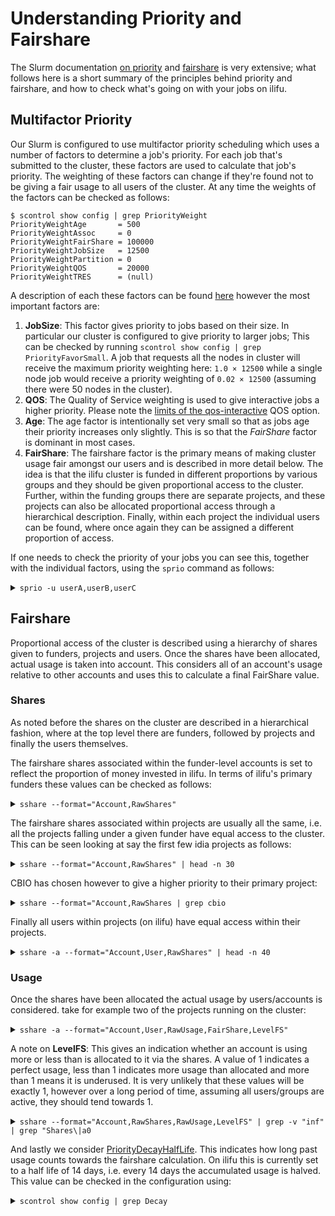 # Understanding Priority and Fairshare
The Slurm documentation [on priority](https://slurm.schedmd.com/priority_multifactor.html) and [fairshare](https://slurm.schedmd.com/fair_tree.html) is very extensive; what follows here is a short summary of the principles behind priority and fairshare, and how to check what's going on with your jobs on ilifu.

## Multifactor Priority
Our Slurm is configured to use multifactor priority scheduling which uses a number of factors to determine a job's priority. For each job that's submitted to the cluster, these factors are used to calculate that job's priority. The weighting of these factors can change if they're found not to be giving a fair usage to all users of the cluster. At any time the weights of the factors can be checked as follows:
```shell
$ scontrol show config | grep PriorityWeight
PriorityWeightAge       = 500
PriorityWeightAssoc     = 0
PriorityWeightFairShare = 100000
PriorityWeightJobSize   = 12500
PriorityWeightPartition = 0
PriorityWeightQOS       = 20000
PriorityWeightTRES      = (null)
```
A description of each these factors can be found [here](https://slurm.schedmd.com/priority_multifactor.html#mfjppintro) however the most important factors are:
1. **JobSize**: This factor gives priority to jobs based on their size. In particular our cluster is configured to give priority to larger jobs; This can be checked by running `scontrol show config | grep PriorityFavorSmall`. A job that requests all the nodes in cluster will receive the maximum priority weighting here: `1.0 × 12500` while a single node job would receive a priority weighting of `0.02 × 12500` (assuming there were 50 nodes in the cluster).
2. **QOS**: The Quality of Service weighting is used to give interactive jobs a higher priority. Please note the [limits of the qos-interactive](tech_docs/running_jobs?id=interactive-slurm-sessions) QOS option.
3. **Age**: The age factor is intentionally set very small so that as jobs age their priority increases only slightly. This is so that the _FairShare_ factor is dominant in most cases.
4. **FairShare**: The fairshare factor is the primary means of making cluster usage fair amongst our users and is described in more detail below. The idea is that the ilifu cluster is funded in different proportions by various groups and they should be given proportional access to the cluster. Further, within the funding groups there are separate projects, and these projects can also be allocated proportional access through a hierarchical description. Finally, within each project the individual users can be found, where once again they can be assigned a different proportion of access.

If one needs to check the priority of your jobs you can see this, together with the individual factors, using the `sprio` command as follows:
<details>
<summary><code>sprio -u userA,userB,userC</code></summary>

```shell
sprio -u userA,userB,userC
          JOBID PARTITION     USER   PRIORITY       SITE        AGE  FAIRSHARE    JOBSIZE        QOS
        1019947 Main         userC      56778          0         83      56545        151          0
        1021758 Main         userA        502          0        143        209        151          0
        1021776 Main         userA        492          0        132        209        151          0
        1022250 Main         userC      56774          0         80      56545        151          0
        1022891 Main         userB        886          0        108        628        151          0
```

</details>

## Fairshare
Proportional access of the cluster is described using a hierarchy of shares given to funders, projects and users. Once the shares have been allocated, actual usage is taken into account. This considers all of an account's usage relative to other accounts and uses this to calculate a final FairShare value.

### Shares
As noted before the shares on the cluster are described in a hierarchical fashion, where at the top level there are funders, followed by projects and finally the users themselves.

The fairshare shares associated within the funder-level accounts is set to reflect the proportion of money invested in ilifu. In terms of ilifu's primary funders these values can be checked as follows:

<details>
<summary><code>sshare --format="Account,RawShares"</code></summary>

```shell
$ sshare --format="Account,RawShares" | grep " a\|Raw"
             Account  RawShares 
 a01-idia-ag                 33 
 a02-cbio-ag                 33 
 a03-dirisa-ag               42 
 a04-cchem-ag                 5
```
i.e. funding currently of ilifu is in the ratio IDIA:CBIO:DIRISA:CCHEM = 33:20:42:5.
</details>

The fairshare shares associated within projects are usually all the same, i.e. all the projects falling under a given funder have equal access to the cluster. This can be seen looking at say the first few idia projects as follows:

<details>
<summary><code>sshare --format="Account,RawShares" | head -n 30</code></summary>

```shell
$ sshare --format="Account,RawShares" | head -n 30
             Account  RawShares 
-------------------- ---------- 
root                            
 a01-idia-ag                 33 
  b01-ska-ag                  1 
  b02-mhongoose-ag            1 
  b03-idia-ag                 1 
   b03-idia-ag                1 
  b04-lensed-hi-ag            1 
  b05-pipelines-ag            1 
  b08-fornax-ag               1 
  b09-mightee-ag              1 
  b10-intensitymap-+          1 
  b11-vlbi-ag                 1 
  b15-pink-ag                 1 
  b17-mightee-ukzn-+          1 
  b19-meerlicht-ag            1 
  b20-mals-ag                 1 
  b21-ulx1-ag                 1 
  b23-smc-ag                  1 
  b24-thunderkat-ag           1 
  b26-laduma-ag               1 
  b27-m64-ngc151-ag           1 
  b28-hippo-ag                1 
  b32-mhishaps-ag             1 
  b34-admins-ag               1 
   b34-admins-ag              1 
  b36-vela-ag                 1 
  b37-rhodes-ratt-ag          1 
  b40-healy-a2626-ag          1
```

**Note**: One can see the hierarchical nature of the shares here.
</details>

CBIO has chosen however to give a higher priority to their primary project:

<details>
<summary><code>sshare --format="Account,RawShares | grep cbio</code></summary>

```shell
$ sshare --format="Account,RawShares" | grep cbio
 a02-cbio-ag                 20 
  b16-cbio-ag                 1 
   b16-cbio-ag                1 
  b56-cbio-001-ag            12 
  b57-cbio-002-ag             1 
  b58-cbio-003-ag             1 
  b67-cbio-004-ag             1 
  b70-cbio-005-ag             1 
  b83-cbio-006-ag             1 
  b85-cbio-007-ag             1 
  b88-cbio-008-ag             1 
  b89-cbio-009-ag             1 
  b90-cbio-010-ag             1 
  b93-cbio-011-ag             1 
  b99-cbio-012-ag             1
```

</details>

Finally all users within projects (on ilifu) have equal access within their projects.

<details>
<summary><code>sshare -a --format="Account,User,RawShares" | head -n 40</code></summary>

```shell
$ sshare -a --format="Account,User,RawShares" | head -n 40
             Account       User  RawShares 
-------------------- ---------- ---------- 
root                                       
 root                      root          1 
 a01-idia-ag                            33 
  b01-ska-ag                             1 
   b01-ska-ag             frank          1 
   b01-ska-ag              ianh          1 
   b01-ska-ag          isabella          1 
  b02-mhongoose-ag                       1 
   b02-mhongoose-ag    athomson          1 
   b02-mhongoose-ag        blok          1 
   b02-mhongoose-ag    djpisano          1 
   b02-mhongoose-ag       frank          1 
   b02-mhongoose-ag      gheald          1 
   b02-mhongoose-ag      grange          1 
   b02-mhongoose-ag  rontrompe+          1 
  b03-idia-ag                            1 
   b03-idia-ag         abonaldi          1 
   b03-idia-ag            adams          1 
   b03-idia-ag         adrianna          1 
   b03-idia-ag              afg          1 
   b03-idia-ag           aikema          1 
   b03-idia-ag          ajbaker          1 
   b03-idia-ag        ajvdhorst          1 
   b03-idia-ag          aleloni          1 
   b03-idia-ag       amirkazem+          1 
   b03-idia-ag        anastasia          1 
   b03-idia-ag             ando          1 
   b03-idia-ag             andy          1 
   b03-idia-ag            angus          1 
   b03-idia-ag             anke          1 
   b03-idia-ag          aparikh          1 
   b03-idia-ag          ascaife          1 
   b03-idia-ag       athanaseus          1 
   b03-idia-ag         athomson          1 
   b03-idia-ag            aycha          1 
   b03-idia-ag       bengelbre+          1 
   b03-idia-ag           bester          1 
   b03-idia-ag             blok          1
```

</details>

### Usage
Once the shares have been allocated the actual usage by users/accounts is considered. take for example two of the projects running on the cluster:

<details>
<summary><code>sshare -a --format="Account,User,RawUsage,FairShare,LevelFS"</code></summary>

```shell
$ sshare -a --format="Account,User,RawUsage,FairShare,LevelFS" | grep -v "inf" | grep "User\|b24\|b19"
             Account       User    RawUsage  FairShare    LevelFS 
  b19-meerlicht-ag                239670481              0.188518 
   b19-meerlicht-ag        andy         429   0.082723 1.5085e+04 
   b19-meerlicht-ag      nblago      350752   0.079581  18.467596 
   b19-meerlicht-ag         pmv   239299739   0.078534   0.027069 
   b19-meerlicht-ag    simdewet        2715   0.081675 2.3857e+03 
   b19-meerlicht-ag  sumedhabi+       16844   0.080628 384.545736 
  b24-thunderkat-ag               493709909              0.091516 
   b24-thunderkat-ag     bright    10095018   0.007330   1.086806 
   b24-thunderkat-ag      dante        4697   0.017801 2.3358e+03 
   b24-thunderkat-ag francesco+        3061   0.019895 3.5840e+03 
   b24-thunderkat-ag       ianh    42273760   0.003141   0.259531 
   b24-thunderkat-ag jakobvand+     2392664   0.011518   4.585403 
   b24-thunderkat-ag   jcollier        4272   0.018848 2.5677e+03 
   b24-thunderkat-ag    jgirard        1401   0.023037 7.8256e+03 
   b24-thunderkat-ag   jkersten     4417718   0.009424   2.483483 
   b24-thunderkat-ag    jmoldon        5039   0.016754 2.1769e+03 
   b24-thunderkat-ag   julioanj    16789261   0.005236   0.653473 
   b24-thunderkat-ag kelebogil+        2339   0.020942 4.6886e+03 
   b24-thunderkat-ag laurenrho+     3995881   0.010471   2.745660 
   b24-thunderkat-ag  madzimest        5670   0.015707 1.9347e+03 
   b24-thunderkat-ag    mcoriat           0   0.025131 1.9313e+08 
   b24-thunderkat-ag reikantse+      248307   0.013613  44.184462 
   b24-thunderkat-ag      retha        1884   0.021990 5.8216e+03 
   b24-thunderkat-ag     robbie     1290421   0.012565   8.502129 
   b24-thunderkat-ag sarahchas+   284738897   0.001047   0.038531 
   b24-thunderkat-ag        sem    86446084   0.002094   0.126915 
   b24-thunderkat-ag     tremou     6597117   0.008377   1.663049 
   b24-thunderkat-ag     wenfei         363   0.024084 3.0165e+04 
   b24-thunderkat-ag  williamsd    19899115   0.004188   0.551348 
   b24-thunderkat-ag       xian      227163   0.014660  48.297169 
   b24-thunderkat-ag      zwang    14269763   0.006283   0.768852
```

Here we see that the one project has approximately twice the usage of the other project, resulting in the users within the projects having dramatically different FairShare values.

</details>

A note on **LevelFS**: This gives an indication whether an account is using more or less than is allocated to it via the shares. A value of 1 indicates a perfect usage, less than 1 indicates more usage than allocated and more than 1 means it is underused. It is very unlikely that these values will be exactly 1, however over a long period of time, assuming all users/groups are active, they should tend towards 1.

<details>
<summary><code>sshare --format="Account,RawShares,RawUsage,LevelFS" | grep -v "inf" | grep "Shares\|a0</code></summary>

```shell
$ sshare --format="Account,RawShares,RawUsage,LevelFS" | grep -v "inf" | grep "Shares\|a0"
             Account  RawShares    RawUsage    LevelFS 
 a01-idia-ag                 33  2078039237   0.423716 
 a02-cbio-ag                 20   578477684   0.922482 
 a03-dirisa-ag               42    37792325  29.652425 
 a04-cchem-ag                 5       27631 4.8281e+03
```

</details>

And lastly we consider [PriorityDecayHalfLife](https://slurm.schedmd.com/priority_multifactor.html#config). This indicates how long past usage counts towards the fairshare calculation. On ilifu this is currently set to a half life of 14 days, i.e. every 14 days the accumulated usage is halved. This value can be checked in the configuration using:

<details>
<summary><code>scontrol show config | grep Decay</code></summary>

```shell
$ scontrol show config | grep Decay
PriorityDecayHalfLife   = 14-00:00:00
```
This is calculated every 5 minutes.
```shell
$ scontrol show config | grep PriorityCalcPeriod
PriorityCalcPeriod      = 00:05:00
```

</details>
